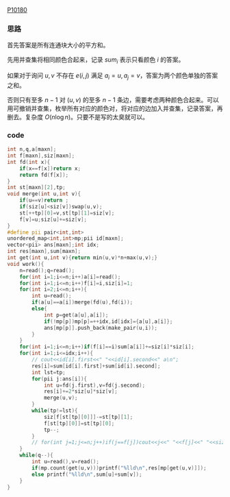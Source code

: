 [P10180](https://www.luogu.com.cn/problem/P10180)

### 思路

首先答案是所有连通块大小的平方和。

先用并查集将相同颜色合起来，记录 $sum_i$ 表示只看颜色 $i$ 的答案。

如果对于询问 $u,v$ 不存在 $e(i,j)$ 满足 $a_i=u,a_j=v$，答案为两个颜色单独的答案之和。

否则只有至多 $n-1$ 对 $(u,v)$ 的至多 $n-1$ 条边，需要考虑两种颜色合起来。可以用可撤销并查集，枚举所有对应的颜色对，将对应的边加入并查集，记录答案，再删去。复杂度 $O(n\log n)$。只要不是写的太臭就可以。

### code

```cpp
int n,q,a[maxn];
int f[maxn],siz[maxn];
int fd(int x){
	if(x==f[x])return x;
	return fd(f[x]);
}
int st[maxn][2],tp;
void merge(int u,int v){
	if(u==v)return ;
	if(siz[u]<siz[v])swap(u,v);
	st[++tp][0]=v,st[tp][1]=siz[v];
	f[v]=u;siz[u]+=siz[v];
}
#define pii pair<int,int>
unordered_map<int,int>mp;pii id[maxn];
vector<pii> ans[maxn];int idx;
int res[maxn],sum[maxn];
int get(int u,int v){return min(u,v)*n+max(u,v);}
void work(){
	n=read();q=read();
	for(int i=1;i<=n;i++)a[i]=read();
	for(int i=1;i<=n;i++)f[i]=i,siz[i]=1;
	for(int i=2;i<=n;i++){
		int u=read();
		if(a[u]==a[i])merge(fd(u),fd(i));
		else{
			int p=get(a[u],a[i]);
			if(!mp[p])mp[p]=++idx,id[idx]={a[u],a[i]};
			ans[mp[p]].push_back(make_pair(u,i));
		}
	}
	for(int i=1;i<=n;i++)if(f[i]==i)sum[a[i]]+=siz[i]*siz[i];
	for(int i=1;i<=idx;i++){
		// cout<<id[i].first<<" "<<id[i].second<<" a\n";
		res[i]=sum[id[i].first]+sum[id[i].second];
		int lst=tp;
		for(pii j:ans[i]){
			int u=fd(j.first),v=fd(j.second);
			res[i]+=2*siz[u]*siz[v];
			merge(u,v);
		}
		while(tp!=lst){
			siz[f[st[tp][0]]]-=st[tp][1];
			f[st[tp][0]]=st[tp][0];
			tp--;
		}
		// for(int j=1;j<=n;j++)if(j==f[j])cout<<j<<" "<<f[j]<<" "<<siz[j]<<"\n";
	}
	while(q--){
		int u=read(),v=read();
		if(mp.count(get(u,v)))printf("%lld\n",res[mp[get(u,v)]]);
		else printf("%lld\n",sum[u]+sum[v]);
	}
}
```
